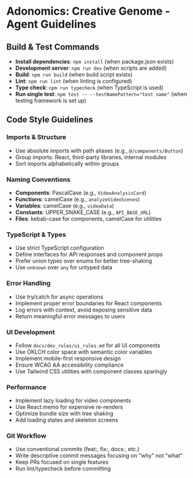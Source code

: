 # Adonomics: Creative Genome - Agent Guidelines

## Build & Test Commands
- **Install dependencies**: `npm install` (when package.json exists)
- **Development server**: `npm run dev` (when scripts are added)
- **Build**: `npm run build` (when build script exists)
- **Lint**: `npm run lint` (when linting is configured)
- **Type check**: `npm run typecheck` (when TypeScript is used)
- **Run single test**: `npm test -- --testNamePattern="test name"` (when testing framework is set up)

## Code Style Guidelines

### Imports & Structure
- Use absolute imports with path aliases (e.g., `@/components/Button`)
- Group imports: React, third-party libraries, internal modules
- Sort imports alphabetically within groups

### Naming Conventions
- **Components**: PascalCase (e.g., `VideoAnalysisCard`)
- **Functions**: camelCase (e.g., `analyzeVideoScenes`)
- **Variables**: camelCase (e.g., `videoData`)
- **Constants**: UPPER_SNAKE_CASE (e.g., `API_BASE_URL`)
- **Files**: kebab-case for components, camelCase for utilities

### TypeScript & Types
- Use strict TypeScript configuration
- Define interfaces for API responses and component props
- Prefer union types over enums for better tree-shaking
- Use `unknown` over `any` for untyped data

### Error Handling
- Use try/catch for async operations
- Implement proper error boundaries for React components
- Log errors with context, avoid exposing sensitive data
- Return meaningful error messages to users

### UI Development
- Follow `docs/dev_rules/ui_rules.md` for all UI components
- Use OKLCH color space with semantic color variables
- Implement mobile-first responsive design
- Ensure WCAG AA accessibility compliance
- Use Tailwind CSS utilities with component classes sparingly

### Performance
- Implement lazy loading for video components
- Use React.memo for expensive re-renders
- Optimize bundle size with tree shaking
- Add loading states and skeleton screens

### Git Workflow
- Use conventional commits (feat:, fix:, docs:, etc.)
- Write descriptive commit messages focusing on "why" not "what"
- Keep PRs focused on single features
- Run lint/typecheck before committing
